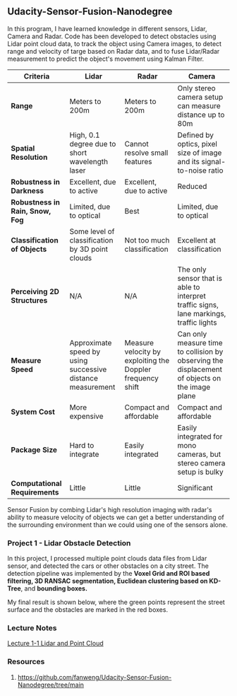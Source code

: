 ## Udacity-Sensor-Fusion-Nanodegree
In this program, I have learned knowledge in different sensors, Lidar, Camera and Radar. Code has been developed to detect obstacles using Lidar point cloud data, to track the object using Camera images, to detect range and velocity of targe based on Radar data, and to fuse Lidar/Radar measurement to predict the object's movement using Kalman Filter.

| Criteria                      | Lidar                                           | Radar                          | Camera                                                                                       |
|-------------------------------|-------------------------------------------------|--------------------------------|----------------------------------------------------------------------------------------------|
| **Range**                      | Meters to 200m                                  | Meters to 200m                 | Only stereo camera setup can measure distance up to 80m                                       |
| **Spatial Resolution**         | High, 0.1 degree due to short wavelength laser  | Cannot resolve small features  | Defined by optics, pixel size of image and its signal-to-noise ratio                          |
| **Robustness in Darkness**     | Excellent, due to active                        | Excellent, due to active       | Reduced                                                                                      |
| **Robustness in Rain, Snow, Fog**| Limited, due to optical                        | Best                           | Limited, due to optical                                                                       |
| **Classification of Objects**  | Some level of classification by 3D point clouds | Not too much classification    | Excellent at classification                                                                  |
| **Perceiving 2D Structures**   | N/A                                             | N/A                            | The only sensor that is able to interpret traffic signs, lane markings, traffic lights        |
| **Measure Speed**              | Approximate speed by using successive distance measurement | Measure velocity by exploiting the Doppler frequency shift | Can only measure time to collision by observing the displacement of objects on the image plane |
| **System Cost**                | More expensive                                  | Compact and affordable         | Compact and affordable                                                                       |
| **Package Size**               | Hard to integrate                               | Easily integrated              | Easily integrated for mono cameras, but stereo camera setup is bulky                         |
| **Computational Requirements** | Little                                          | Little                         | Significant                                                                                  |



Sensor Fusion by combing Lidar's high resolution imaging with radar's ability to measure velocity of objects we can get a better understanding of the surrounding environment than we could using one of the sensors alone.

### Project 1 - Lidar Obstacle Detection
In this project, I processed multiple point clouds data files from Lidar sensor, and detected the cars or other obstacles on a city street. The detection pipeline was implemented by the **Voxel Grid and ROI based filtering, 3D RANSAC segmentation, Euclidean clustering based on KD-Tree**, and **bounding boxes.**

My final result is shown below, where the green points represent the street surface and the obstacles are marked in the red boxes.


### Lecture Notes
[Lecture 1-1 Lidar and Point Cloud](https://github.com/Amit10311/Udacity-Sensor-Fusion-Nanodegree/blob/main/lectures/lec1_1-lidar-and-point-clouds.md)


### Resources 
1. https://github.com/fanweng/Udacity-Sensor-Fusion-Nanodegree/tree/main
